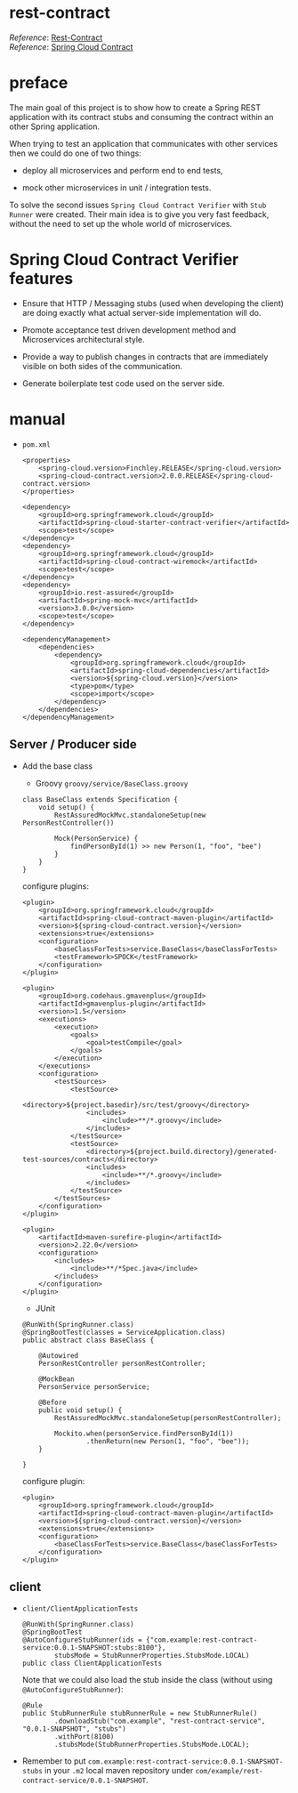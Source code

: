 # rest-contract
_Reference_: [Rest-Contract](https://spring.io/guides/gs/contract-rest/)  
_Reference_: [Spring Cloud Contract](https://cloud.spring.io/spring-cloud-contract/)

# preface
The main goal of this project is to show how to create a Spring REST 
application with its contract stubs and consuming the contract within an 
other Spring application.

When trying to test an application that communicates with other services 
then we could do one of two things:

* deploy all microservices and perform end to end tests,

* mock other microservices in unit / integration tests.

To solve the second issues `Spring Cloud Contract Verifier` with 
`Stub Runner` were created. Their main idea is to give you very fast 
feedback, without the need to set up the whole world of microservices.

# Spring Cloud Contract Verifier features

* Ensure that HTTP / Messaging stubs (used when developing the client) are doing exactly what actual server-side 
implementation will do.

* Promote acceptance test driven development method and Microservices architectural style.

* Provide a way to publish changes in contracts that are immediately visible on both sides of the communication.

* Generate boilerplate test code used on the server side.

# manual
* `pom.xml`
    ```
    <properties>
        <spring-cloud.version>Finchley.RELEASE</spring-cloud.version>
        <spring-cloud-contract.version>2.0.0.RELEASE</spring-cloud-contract.version>
    </properties>
    ```
    ```
    <dependency>
        <groupId>org.springframework.cloud</groupId>
        <artifactId>spring-cloud-starter-contract-verifier</artifactId>
        <scope>test</scope>
    </dependency>
    <dependency>
        <groupId>org.springframework.cloud</groupId>
        <artifactId>spring-cloud-contract-wiremock</artifactId>
        <scope>test</scope>
    </dependency>
    <dependency>
        <groupId>io.rest-assured</groupId>
        <artifactId>spring-mock-mvc</artifactId>
        <version>3.0.0</version>
        <scope>test</scope>
    </dependency>
    ```
    ```
    <dependencyManagement>
        <dependencies>
            <dependency>
                <groupId>org.springframework.cloud</groupId>
                <artifactId>spring-cloud-dependencies</artifactId>
                <version>${spring-cloud.version}</version>
                <type>pom</type>
                <scope>import</scope>
            </dependency>
        </dependencies>
    </dependencyManagement>    
    ```
## Server / Producer side
* Add the base class
    * Groovy
    `groovy/service/BaseClass.groovy`
    ```
    class BaseClass extends Specification {
        void setup() {
            RestAssuredMockMvc.standaloneSetup(new PersonRestController())
    
            Mock(PersonService) {
                findPersonById(1) >> new Person(1, "foo", "bee")
            }
        }
    }
    ```
    configure plugins:
    ```
    <plugin>
        <groupId>org.springframework.cloud</groupId>
        <artifactId>spring-cloud-contract-maven-plugin</artifactId>
        <version>${spring-cloud-contract.version}</version>
        <extensions>true</extensions>
        <configuration>
            <baseClassForTests>service.BaseClass</baseClassForTests>
            <testFramework>SPOCK</testFramework>
        </configuration>
    </plugin>
    
    <plugin>
        <groupId>org.codehaus.gmavenplus</groupId>
        <artifactId>gmavenplus-plugin</artifactId>
        <version>1.5</version>
        <executions>
            <execution>
                <goals>
                    <goal>testCompile</goal>
                </goals>
            </execution>
        </executions>
        <configuration>
            <testSources>
                <testSource>
                    <directory>${project.basedir}/src/test/groovy</directory>
                    <includes>
                        <include>**/*.groovy</include>
                    </includes>
                </testSource>
                <testSource>
                    <directory>${project.build.directory}/generated-test-sources/contracts</directory>
                    <includes>
                        <include>**/*.groovy</include>
                    </includes>
                </testSource>
            </testSources>
        </configuration>
    </plugin>
    
    <plugin>
        <artifactId>maven-surefire-plugin</artifactId>
        <version>2.22.0</version>
        <configuration>
            <includes>
                <include>**/*Spec.java</include>
            </includes>
        </configuration>
    </plugin>
    ```
    
    * JUnit
    ```
    @RunWith(SpringRunner.class)
    @SpringBootTest(classes = ServiceApplication.class)
    public abstract class BaseClass {
    
        @Autowired
        PersonRestController personRestController;
    
        @MockBean
        PersonService personService;
    
        @Before
        public void setup() {
            RestAssuredMockMvc.standaloneSetup(personRestController);
    
            Mockito.when(personService.findPersonById(1))
                    .thenReturn(new Person(1, "foo", "bee"));
        }
    
    }
    ```
    configure plugin:
    ```
    <plugin>
        <groupId>org.springframework.cloud</groupId>
        <artifactId>spring-cloud-contract-maven-plugin</artifactId>
        <version>${spring-cloud-contract.version}</version>
        <extensions>true</extensions>
        <configuration>
            <baseClassForTests>service.BaseClass</baseClassForTests>
        </configuration>
    </plugin>
    ```

## client
* `client/ClientApplicationTests`
    ```
    @RunWith(SpringRunner.class)
    @SpringBootTest
    @AutoConfigureStubRunner(ids = {"com.example:rest-contract-service:0.0.1-SNAPSHOT:stubs:8100"}, 
            stubsMode = StubRunnerProperties.StubsMode.LOCAL)
    public class ClientApplicationTests
    ```
    
    Note that we could also load the stub inside the class (without using `@AutoConfigureStubRunner`):
    ```
    @Rule
    public StubRunnerRule stubRunnerRule = new StubRunnerRule()
            .downloadStub("com.example", "rest-contract-service", "0.0.1-SNAPSHOT", "stubs")
            .withPort(8100)
            .stubsMode(StubRunnerProperties.StubsMode.LOCAL);
    ```
* Remember to put `com.example:rest-contract-service:0.0.1-SNAPSHOT-stubs` in your `.m2` local maven repository
under `com/example/rest-contract-service/0.0.1-SNAPSHOT`.